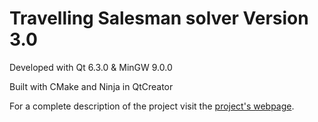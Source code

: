Travelling Salesman solver Version 3.0
======================================
Developed with Qt 6.3.0 & MinGW 9.0.0

Built with CMake and Ninja in QtCreator

For a complete description of the project visit the [project's webpage](https://troydev.co.uk/travelling-salesman).
